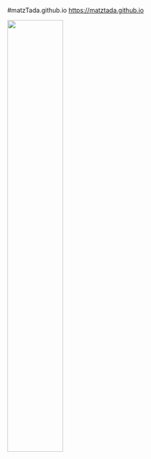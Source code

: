 #matzTada.github.io
<https://matztada.github.io>  

<a href="https://matztada.github.io"><img src="https://matztada.github.io/images/screenshot.png" alt="" width=50%></a>  